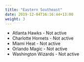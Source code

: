 ```yaml
---
title: "Eastern Southeast"
date: 2019-12-04T16:16:44+13:00
weight: 3
---
```


- Atlanta Hawks - Not active
- Charlotte Hornets - Not active
- Miami Heat - Not active
- Orlando Magic - Not active
- Washington Wizards - Not active